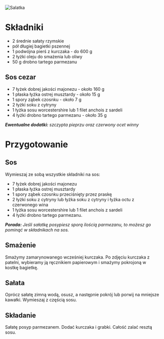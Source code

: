 ![Salatka](https://cdn.aniagotuje.com/pictures/articles/2021/11/21737763-v-1080x1434.jpg)
# Składniki
 - 2 średnie sałaty rzymskie
 - pół długiej bagietki pszennej
 - 1 podwójna pierś z kurczaka - do 600 g
 - 2 łyżki oleju do smażenia lub oliwy
 - 50 g drobno tartego parmezanu
## Sos cezar
 - 7 łyżek dobrej jakości majonezu - około 160 g
 - 1 płaska łyżka ostrej musztardy - około 15 g
 - 1 spory ząbek czosnku - około 7 g
 - 2 łyżki soku z cytryny
 - 1 łyżka sosu worcestershire lub 1 filet anchois z sardeli
 - 4 łyżki drobno tartego parmezanu - około 35 g

___Ewentualne dodatki:__ szczypta pieprzu oraz czerwony ocet winny_
# Przygotowanie
## Sos
Wymieszaj ze sobą wszystkie składniki na sos:
 - 7 łyżek dobrej jakości majonezu
 - 1 płaska łyżka ostrej musztardy
 - 1 spory ząbek czosnku przeciśnięty przez praskę
 - 2 łyżki soku z cytryny lub łyżka soku z cytryny i łyżka octu z czerwonego wina
 - 1 łyżka sosu worcestershire lub 1 filet anchois z sardeli
 - 4 łyżki drobno tartego parmezanu.

_**Porada:** Jeśli sałatkę posypiesz sporą ilością parmezanu, to możesz go pominąć w składnikach na sos._
## Smażenie
Smażymy zamarynowanego wcześniej kurczaka. Po zdjęciu kurczaka z patelni, wybieramy ją ręcznikiem papierowym i smażymy pokrojoną w kostkę bagietkę. 
## Sałata
Oprócz sałatę zimną wodą, osusz, a następnie pokrój lub porwij na mniejsze kawałki. Wymieszaj z częścią sosu. 
## Składanie
Sałatę posyp parmezanem. Dodać kurczaka i grabki. Całość zalać resztą sosu.
